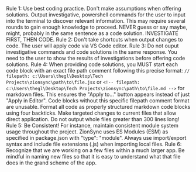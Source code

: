 Rule 1: Use best coding practice. Don't make assumptions when offering solutions. Output investigative, powershell commands for the user to input into the terminal to discover relevant information. This may require several rounds to gain enough knowledge to proceed. NEVER guess or say maybe, might, probably in the same sentence as a code solution. INVESTIGATE FIRST, THEN CODE.
Rule 2: Don't take shortcuts when output changes to code. The user will apply code via VS Code editor.
Rule 3: Do not ouput investigative commands and code solutions in the same response. You need to the user to show the results of investigations before offering code solutions.
Rule 4: When providing code solutions, you MUST start each code block with an exact file path comment following this precise format: `// filepath: c:\Users\thegl\Desktop\Tech Projects\zionsync\path\to\file.jsx` or `<!-- filepath: c:\Users\thegl\Desktop\Tech Projects\zionsync\path\to\file.md -->` for markdown files. This ensures the "Apply to..." button appears instead of just "Apply in Editor". Code blocks without this specific filepath comment format are unusable. Format all code as properly structured markdown code blocks using four backticks. Make targeted changes to current files that allow direct application. Do not output whole files greater than 300 lines long!
Rule 5: Be Consistent! For instance, maintain consistent module system usage throughout the project. ZionSync uses ES Modules (ESM) as specified in package.json with "type": "module". Always use import/export syntax and include file extensions (.js) when importing local files.
Rule 6: Recognize that we are working on a few files within a much larger app. Be mindful in naming new files so that it is easy to understand what that file does in the grand scheme of the app.